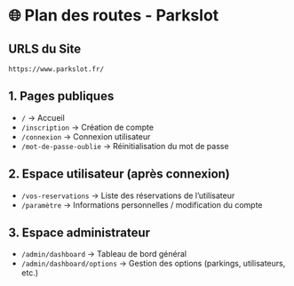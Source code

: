 # 🌐 Plan des routes - Parkslot

## URLS du Site
``https://www.parkslot.fr/``

## 1. Pages publiques
- `/` → Accueil
- `/inscription` → Création de compte
- `/connexion` → Connexion utilisateur
- `/mot-de-passe-oublie` → Réinitialisation du mot de passe

## 2. Espace utilisateur (après connexion)
- `/vos-reservations` → Liste des réservations de l’utilisateur
- `/paramètre` → Informations personnelles / modification du compte

## 3. Espace administrateur
- `/admin/dashboard` → Tableau de bord général
- `/admin/dashboard/options` → Gestion des options (parkings, utilisateurs, etc.)


